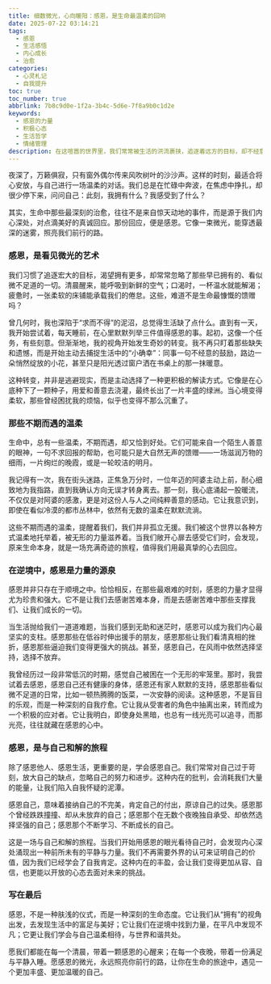 ```yaml
---
title: 细数微光，心向暖阳：感恩，是生命最温柔的回响
date: 2025-07-22 03:14:21
tags:
  - 感恩
  - 生活感悟
  - 内心成长
  - 治愈
categories:
  - 心灵札记
  - 自我提升
toc: true
toc_number: true
abbrlink: 7b8c9d0e-1f2a-3b4c-5d6e-7f8a9b0c1d2e
keywords:
  - 感恩的力量
  - 积极心态
  - 生活哲学
  - 情绪管理
description: 在这喧嚣的世界里，我们常常被生活的洪流裹挟，追逐着远方的目标，却不经意间忽略了身边那些细微而珍贵的馈赠。今夜，我想与你一同，放慢脚步，轻轻叩问内心，去感受那份被我们遗忘，却拥有巨大治愈力量的情感——感恩。它不是一种简单的礼貌，而是一种深刻的生命哲学，一种让心灵丰盈、让生活充满暖意的魔法。当我们将目光投向那些被忽略的“理所当然”时，会发现，原来生命本身，就是一场值得被温柔以待的奇迹。
---
```


夜深了，万籁俱寂，只有窗外偶尔传来风吹树叶的沙沙声。这样的时刻，最适合将心安放，与自己进行一场温柔的对话。我们总是在忙碌中奔波，在焦虑中挣扎，却很少停下来，问问自己：此刻，我拥有什么？我感受到了什么？

其实，生命中那些最深刻的治愈，往往不是来自惊天动地的事件，而是源于我们内心深处，对点滴美好的真诚回应。那份回应，便是感恩。它像一束微光，能穿透最深的迷雾，照亮我们前行的路。

### 感恩，是看见微光的艺术

我们习惯了追逐宏大的目标，渴望拥有更多，却常常忽略了那些早已拥有的、看似微不足道的一切。清晨醒来，能呼吸到新鲜的空气；口渴时，一杯温水就能解渴；疲惫时，一张柔软的床铺能承载我们的倦怠。这些，难道不是生命最慷慨的馈赠吗？

曾几何时，我也深陷于“求而不得”的泥沼，总觉得生活缺了点什么。直到有一天，我开始尝试着，每天睡前，在心里默默列举三件值得感恩的事。起初，这像一个任务，有些刻意。但渐渐地，我的视角开始发生奇妙的转变。我不再只盯着那些缺失和遗憾，而是开始主动去捕捉生活中的“小确幸”：同事一句不经意的鼓励，路边一朵悄然绽放的小花，甚至只是阳光透过窗户洒在书桌上的那一抹暖意。

这种转变，并非是逃避现实，而是主动选择了一种更积极的解读方式。它像是在心底种下了一颗种子，用爱和善意去浇灌，最终长出了一片丰盛的绿洲。当心境变得柔软，那些曾经困扰我的烦恼，似乎也变得不那么沉重了。

### 那些不期而遇的温柔

生命中，总有一些温柔，不期而遇，却又恰到好处。它们可能来自一个陌生人善意的眼神，一句不求回报的帮助，也可能只是大自然无声的馈赠——一场滋润万物的细雨，一片绚烂的晚霞，或是一轮皎洁的明月。

我记得有一次，我在街头迷路，正焦急万分时，一位年迈的阿婆主动上前，耐心细致地为我指路，直到我确认方向无误才转身离去。那一刻，我心底涌起一股暖流，不仅仅是对阿婆的感激，更是对这份人与人之间纯粹善意的感动。它让我意识到，即使在看似冷漠的都市丛林中，依然有无数的温柔在默默流淌。

这些不期而遇的温柔，提醒着我们，我们并非孤立无援。我们被这个世界以各种方式温柔地托举着，被无形的力量滋养着。当我们敞开心扉去感受它们时，会发现，原来生命本身，就是一场充满奇迹的旅程，值得我们用最真挚的心去回应。

### 在逆境中，感恩是力量的源泉

感恩并非只存在于顺境之中。恰恰相反，在那些最艰难的时刻，感恩的力量才显得尤为珍贵和强大。它不是让我们去感谢苦难本身，而是去感谢苦难中那些支撑我们、让我们成长的一切。

当生活抛给我们一道道难题，当我们感到无助和迷茫时，感恩可以成为我们内心最坚实的支柱。感恩那些在低谷时伸出援手的朋友，感恩那些让我们看清真相的挫折，感恩那些逼迫我们变得更强大的挑战。甚至，感恩自己，在风雨中依然选择坚持，选择不放弃。

我曾经历过一段非常低沉的时期，感觉自己被困在一个无形的牢笼里。那时，我尝试着去感恩，感恩自己还有健康的身体，感恩还有家人默默的支持，感恩那些看似微不足道的日常，比如一顿热腾腾的饭菜，一次安静的阅读。这种感恩，不是盲目的乐观，而是一种深刻的自我疗愈。它让我从受害者的角色中抽离出来，转而成为一个积极的应对者。它让我明白，即使身处黑暗，也总有一线光亮可以追寻，而那光亮，往往就藏在感恩的心中。

### 感恩，是与自己和解的旅程

除了感恩他人、感恩生活，更重要的是，学会感恩自己。我们常常对自己过于苛刻，放大自己的缺点，忽略自己的努力和进步。这种内在的批判，会消耗我们大量的能量，让我们陷入自我怀疑的泥潭。

感恩自己，意味着接纳自己的不完美，肯定自己的付出，原谅自己的过失。感恩那个曾经跌跌撞撞、却从未放弃的自己；感恩那个在无数个夜晚独自承受、却依然选择坚强的自己；感恩那个不断学习、不断成长的自己。

这是一场与自己和解的旅程。当我们开始用感恩的眼光看待自己时，会发现内心深处涌现出一种前所未有的平静与力量。我们不再需要外界的认可来证明自己的价值，因为我们已经学会了自我肯定。这种内在的丰盈，会让我们变得更加从容、自信，也更能以开放的心态去面对未来的挑战。

### 写在最后

感恩，不是一种肤浅的仪式，而是一种深刻的生命态度。它让我们从“拥有”的视角出发，去发现生活中的富足与美好；它让我们在逆境中找到力量，在平凡中发现不凡；它更让我们学会与自己温柔相待，与世界和谐共处。

愿我们都能在每一个清晨，带着一颗感恩的心醒来；在每一个夜晚，带着一份满足与平静入睡。愿感恩的微光，永远照亮你前行的路，让你在生命的旅途中，遇见一个更加丰盛、更加温暖的自己。